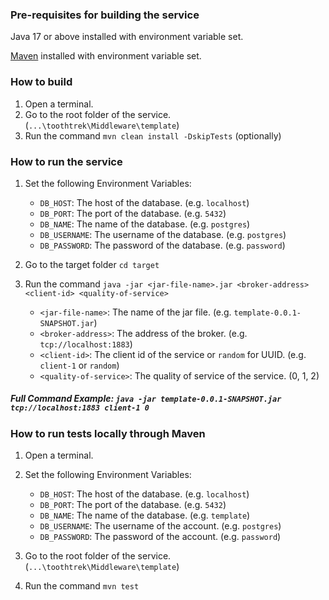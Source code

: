 ### Pre-requisites for building the service
Java 17 or above installed with environment variable set.

[Maven](https://maven.apache.org/download.cgi) installed with environment variable set.

### How to build
1. Open a terminal.
2. Go to the root folder of the service. (`...\toothtrek\Middleware\template`)
2. Run the command `mvn clean install -DskipTests` (optionally)

### How to run the service
1. Set the following Environment Variables:

    * `DB_HOST`: The host of the database. (e.g. `localhost`)
    * `DB_PORT`: The port of the database. (e.g. `5432`)
    * `DB_NAME`: The name of the database. (e.g. `postgres`)
    * `DB_USERNAME`: The username of the database. (e.g. `postgres`)
    * `DB_PASSWORD`: The password of the database. (e.g. `password`)

2. Go to the target folder  `cd target`
3. Run the command `java -jar <jar-file-name>.jar <broker-address> <client-id> <quality-of-service>`

    * `<jar-file-name>`: The name of the jar file. (e.g. `template-0.0.1-SNAPSHOT.jar`)
    * `<broker-address>`: The address of the broker. (e.g. `tcp://localhost:1883`)
    * `<client-id>`: The client id of the service or `random` for UUID. (e.g. `client-1` or `random`)
    * `<quality-of-service>`: The quality of service of the service. (0, 1, 2)

##### Full Command Example: `java -jar template-0.0.1-SNAPSHOT.jar tcp://localhost:1883 client-1 0`

### How to run tests locally through Maven
1. Open a terminal.
2. Set the following Environment Variables:

    * `DB_HOST`: The host of the database. (e.g. `localhost`)
    * `DB_PORT`: The port of the database. (e.g. `5432`)
    * `DB_NAME`: The name of the database. (e.g. `template`)
    * `DB_USERNAME`: The username of the account. (e.g. `postgres`)
    * `DB_PASSWORD`: The password of the account. (e.g. `password`)

3. Go to the root folder of the service. (`...\toothtrek\Middleware\template`)
4. Run the command `mvn test`